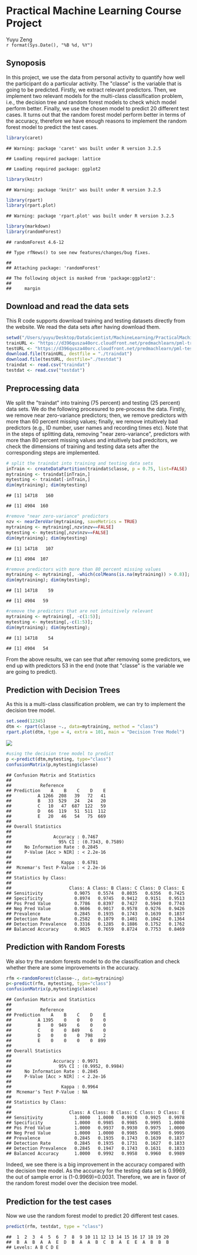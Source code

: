 # Practical Machine Learning Course Project
Yuyu Zeng  
`r format(Sys.Date(), "%B %d, %Y")`  


## Synoposis
In this project, we use the data from personal activity to quantify how well the participant do a particular activity. The "classe" is the variable that is going to be predicted. Firstly, we extract relevant predictors. Then, we implement two relevant models for the multi-class classification problem, i.e., the decision tree and random forest models to check which model perform better. Finally, we use the chosen model to predict 20 different test cases. It turns out that the random forest model perform better in terms of the accuracy, therefore we have enough reasons to implement the random forest model to predict the test cases.


```r
library(caret)
```

```
## Warning: package 'caret' was built under R version 3.2.5
```

```
## Loading required package: lattice
```

```
## Loading required package: ggplot2
```

```r
library(knitr)
```

```
## Warning: package 'knitr' was built under R version 3.2.5
```

```r
library(rpart)
library(rpart.plot)
```

```
## Warning: package 'rpart.plot' was built under R version 3.2.5
```

```r
library(markdown)
library(randomForest)
```

```
## randomForest 4.6-12
```

```
## Type rfNews() to see new features/changes/bug fixes.
```

```
## 
## Attaching package: 'randomForest'
```

```
## The following object is masked from 'package:ggplot2':
## 
##     margin
```

## Download and read the data sets
This R code supports download training and testing datasets directly from the website. We read the data sets after having download them. 


```r
setwd("/Users/yuyu/Desktop/DataScientist/MachineLearning/PracticalMachineLearningDataScienceTrackCoursera/week4/FinalProject")
trainURL <- "https://d396qusza40orc.cloudfront.net/predmachlearn/pml-training.csv"
testURL <- "https://d396qusza40orc.cloudfront.net/predmachlearn/pml-testing.csv"
download.file(trainURL, destfile = "./traindat")
download.file(testURL, destfile="./testdat")
traindat <- read.csv("traindat")
testdat <- read.csv("testdat")
```

## Preprocessing data
We split the "traindat" into training (75 percent) and testing (25 percent) data sets. We do the following procesured to pre-process the data. Firstly, we remove near zero-variance predictors; then, we remove predictors with more than 60 percent missing values; finally, we remove intuitively bad predictors (e.g., ID number, user names and recording times etc). Note that in the steps of splitting data, removing "near zero-variance", predictors with more than 80 percent missing values and intuitively bad predcitors, we check the dimensions of training and testing data sets after the corresponding steps are implemented. 

```r
# split the traindat into training and testing data sets
inTrain <- createDataPartition(traindat$classe, p = 0.75, list=FALSE)
mytraining <- traindat[inTrain,]
mytesting <- traindat[-inTrain,]
dim(mytraining); dim(mytesting)
```

```
## [1] 14718   160
```

```
## [1] 4904  160
```

```r
#remove "near zero-variance" predictors
nzv <- nearZeroVar(mytraining, saveMetrics = TRUE)
mytraining <- mytraining[,nzv$nzv==FALSE]
mytesting <- mytesting[,nzv$nzv==FALSE]
dim(mytraining); dim(mytesting)
```

```
## [1] 14718   107
```

```
## [1] 4904  107
```

```r
#remove predictors with more than 80 percent missing values
mytraining <- mytraining[, -which(colMeans(is.na(mytraining)) > 0.8)]; mytesting <- mytesting[,names(mytraining)]; 
dim(mytraining); dim(mytesting);
```

```
## [1] 14718    59
```

```
## [1] 4904   59
```

```r
#remove the predictors that are not intuitively relevant
mytraining <- mytraining[, -c(1:5)];
mytesting <- mytesting[,-c(1:5)]; 
dim(mytraining); dim(mytesting);
```

```
## [1] 14718    54
```

```
## [1] 4904   54
```
From the above results, we can see that after removing some predictors, we end up with predictors 53 in the end (note that "classe" is the variable we are going to predict).

## Prediction with Decision Trees
As this is a multi-class classification problem, we can try to implement the decision tree model.

```r
set.seed(12345)
dtm <- rpart(classe ~., data=mytraining, method = "class")
rpart.plot(dtm, type = 4, extra = 101, main = "Decision Tree Model")
```

![](courseproject_files/figure-html/unnamed-chunk-4-1.png)<!-- -->

```r
#using the decision tree model to predict
p <-predict(dtm,mytesting, type="class")
confusionMatrix(p,mytesting$classe)
```

```
## Confusion Matrix and Statistics
## 
##           Reference
## Prediction    A    B    C    D    E
##          A 1266  208   39   72   41
##          B   33  529   24   24   20
##          C   10   47  687  122   59
##          D   66  119   51  511  112
##          E   20   46   54   75  669
## 
## Overall Statistics
##                                           
##                Accuracy : 0.7467          
##                  95% CI : (0.7343, 0.7589)
##     No Information Rate : 0.2845          
##     P-Value [Acc > NIR] : < 2.2e-16       
##                                           
##                   Kappa : 0.6781          
##  Mcnemar's Test P-Value : < 2.2e-16       
## 
## Statistics by Class:
## 
##                      Class: A Class: B Class: C Class: D Class: E
## Sensitivity            0.9075   0.5574   0.8035   0.6356   0.7425
## Specificity            0.8974   0.9745   0.9412   0.9151   0.9513
## Pos Pred Value         0.7786   0.8397   0.7427   0.5949   0.7743
## Neg Pred Value         0.9606   0.9017   0.9578   0.9276   0.9426
## Prevalence             0.2845   0.1935   0.1743   0.1639   0.1837
## Detection Rate         0.2582   0.1079   0.1401   0.1042   0.1364
## Detection Prevalence   0.3316   0.1285   0.1886   0.1752   0.1762
## Balanced Accuracy      0.9025   0.7659   0.8724   0.7753   0.8469
```

## Prediction with Random Forests
We also try the random forests model to do the classification and check whether there are some improvements in the accuracy. 

```r
rfm <-randomForest(classe~., data=mytraining)
p<-predict(rfm, mytesting, type="class")
confusionMatrix(p,mytesting$classe)
```

```
## Confusion Matrix and Statistics
## 
##           Reference
## Prediction    A    B    C    D    E
##          A 1395    0    0    0    0
##          B    0  949    6    0    0
##          C    0    0  849    6    0
##          D    0    0    0  798    2
##          E    0    0    0    0  899
## 
## Overall Statistics
##                                           
##                Accuracy : 0.9971          
##                  95% CI : (0.9952, 0.9984)
##     No Information Rate : 0.2845          
##     P-Value [Acc > NIR] : < 2.2e-16       
##                                           
##                   Kappa : 0.9964          
##  Mcnemar's Test P-Value : NA              
## 
## Statistics by Class:
## 
##                      Class: A Class: B Class: C Class: D Class: E
## Sensitivity            1.0000   1.0000   0.9930   0.9925   0.9978
## Specificity            1.0000   0.9985   0.9985   0.9995   1.0000
## Pos Pred Value         1.0000   0.9937   0.9930   0.9975   1.0000
## Neg Pred Value         1.0000   1.0000   0.9985   0.9985   0.9995
## Prevalence             0.2845   0.1935   0.1743   0.1639   0.1837
## Detection Rate         0.2845   0.1935   0.1731   0.1627   0.1833
## Detection Prevalence   0.2845   0.1947   0.1743   0.1631   0.1833
## Balanced Accuracy      1.0000   0.9992   0.9958   0.9960   0.9989
```
Indeed, we see there is a big improvement in the accuracy compared with the decision tree model. As the accuracy for the testing data set is 0.9969, the out of sample error is (1-0.9969)=0.0031. Therefore, we are in favor of the random forest model over the decision tree model. 

## Prediction for the test cases
Now we use the random forest model to predict 20 different test cases. 

```r
predict(rfm, testdat, type = "class")
```

```
##  1  2  3  4  5  6  7  8  9 10 11 12 13 14 15 16 17 18 19 20 
##  B  A  B  A  A  E  D  B  A  A  B  C  B  A  E  E  A  B  B  B 
## Levels: A B C D E
```
